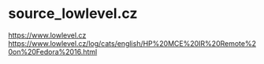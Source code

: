 # source_lowlevel.cz
https://www.lowlevel.cz https://www.lowlevel.cz/log/cats/english/HP%20MCE%20IR%20Remote%20on%20Fedora%2016.html

